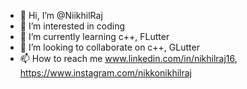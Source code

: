 - 👋 Hi, I’m @NiikhilRaj
- 👀 I’m interested in coding
- 🌱 I’m currently learning c++, FLutter
- 💞️ I’m looking to collaborate on c++, GLutter
- 📫 How to reach me www.linkedin.com/in/nikhilraj16, https://www.instagram.com/nikkonikhilraj


<!---
NiikhilRaj/NiikhilRaj is a ✨ special ✨ repository because its `README.md` (this file) appears on your GitHub profile.
You can click the Preview link to take a look at your changes.
--->
